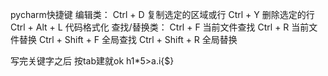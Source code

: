 pycharm快捷键
编辑类：
Ctrl + D             复制选定的区域或行
Ctrl + Y           删除选定的行
Ctrl + Alt + L     代码格式化
查找/替换类：
Ctrl + F          当前文件查找
Ctrl + R          当前文件替换
Ctrl + Shift + F  全局查找
Ctrl + Shift + R  全局替换

写完关键字之后  按tab建就ok
h1*5>a.i{$}